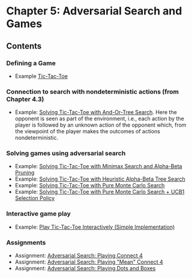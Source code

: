 # Chapter 5: Adversarial Search and Games

## Contents

### Defining a Game
* Example [Tic-Tac-Toe](tictactoe_definitions.ipynb)

### Connection to search with nondeterministic actions (from Chapter 4.3)
* Example: [Solving Tic-Tac-Toe with And-Or-Tree Search](tictactoe_and_or_tree_search.ipynb). Here the opponent is seen as part of the environment, i.e.,
each action by the player is followed by an unknown action of the opponent which, from the viewpoint of the player makes the outcomes of actions nondeterministic.

### Solving games using adversarial search
* Example: [Solving Tic-Tac-Toe with Minimax Search and Alpha-Beta Pruning](tictactoe_alpha_beta_tree_search.ipynb)
* Example: [Solving Tic-Tac-Toe with Heuristic Alpha-Beta Tree Search](tictactoe_heuristic_alpha_beta_tree_search.ipynb)
* Example: [Solving Tic-Tac-Toe with Pure Monte Carlo Search](tictactoe_pure_monte_carlo_search.ipynb)
* Example: [Solving Tic-Tac-Toe with Pure Monte Carlo Search + UCB1 Selection Policy](tictactoe_monte_carlo_tree_search_restricted.ipynb)

### Interactive game play
* Example: [Play Tic-Tac-Toe Interactively (Simple Implementation)](tictactoe_interactive.ipynb)


### Assignments
* Assignment: [Adversarial Search: Playing Connect 4](assignment_connect4.ipynb)
* Assignment: [Adversarial Search: Playing "Mean" Connect 4](assignment_mean_connect4.ipynb)
* Assignment: [Adversarial Search: Playing Dots and Boxes](assignment_dots_and_boxes.ipynb)

